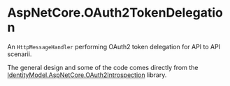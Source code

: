 # AspNetCore.OAuth2TokenDelegation

An `HttpMessageHandler` performing OAuth2 token delegation for API to API scenarii.

The general design and some of the code comes directly from the [IdentityModel.AspNetCore.OAuth2Introspection](https://github.com/IdentityModel/IdentityModel.AspNetCore.OAuth2Introspection) library.

